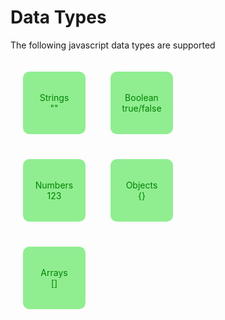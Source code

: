 # Data Types

The following javascript data types are supported

<div
style="
display:flex;
flex-direction:row;
width:80%;
flex-wrap:wrap;
">

<div
style="
width:100px;
height:100px;
background-color:lightgreen;
border-radius:10px;
color:green;
justify-content:center;
text-align:center;
display:flex;
align-items: center;
flex-direction: column;
margin:20px;
">
  <p>
  Strings<br/>
  ""
  </p>
</div>

<div
style="
width:100px;
height:100px;
background-color:lightgreen;
border-radius:10px;
color:green;
justify-content:center;
text-align:center;
display:flex;
align-items: center;
flex-direction: column;
margin:20px;
">
  <p>
  Boolean<br/>
  true/false
  </p>
</div>

<div
style="
width:100px;
height:100px;
background-color:lightgreen;
border-radius:10px;
color:green;
justify-content:center;
text-align:center;
display:flex;
margin:20px;
align-items: center;
flex-direction: column;
">
  <p>
  Numbers<br/>
  123
  </p>
</div>

<div
style="
width:100px;
height:100px;
background-color:lightgreen;
border-radius:10px;
color:green;
margin:20px;
justify-content:center;
text-align:center;
display:flex;
align-items: center;
flex-direction: column;
">
  <p>
  Objects<br/>
  {}
  </p>
</div>

<div
style="
width:100px;
height:100px;
background-color:lightgreen;
border-radius:10px;
color:green;
justify-content:center;
text-align:center;
display:flex;
margin:20px;
align-items: center;
flex-direction: column;
">
  <p>
  Arrays<br/>
  []
  </p>
</div>

</div>
